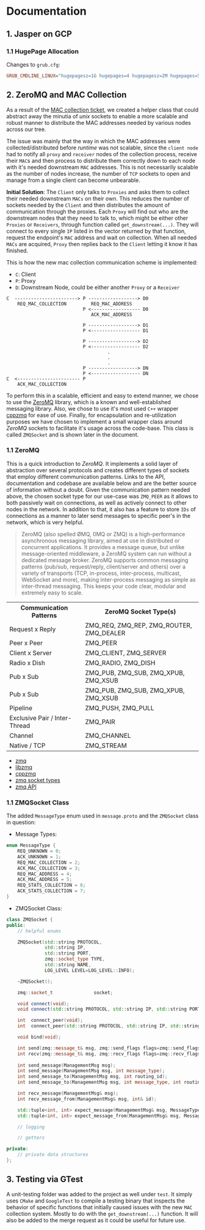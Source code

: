# Documentation
## 1. Jasper on GCP
### 1.1 HugePage Allocation
Changes to `grub.cfg`:
```cfg
GRUB_CMDLINE_LINUX="hugepagesz=1G hugepages=4 hugepagesz=2M hugepages=5120"
```

## 2. ZeroMQ and MAC Collection

As a result of the [MAC collection ticket](https://github.com/HaseebLUMS/dom-tenant-service/issues/71), we created a helper class that could 
abstract away the minutia of _unix_ sockets to enable a more scalable and robust manner to distribute the MAC addresses needed by various nodes 
across our tree.

The issue was mainly that the way in which the MAC addresses were collected/distributed before _runtime_ was not scalable, since 
the `client node` had to notify all `proxy` and `receiver` nodes of the collection process, receive their `MAC`s and then process to distribute them 
correctly down to each node with it's needed downstream `MAC` addresses. This is not necessarily scalable as the number of nodes increase, the number of `TCP` sockets to open and manage from a single client can become unbearable.

__Initial Solution__: The `Client` only talks to `Proxies` and asks them to collect their needed downstream `MACs` on their own. This reduces the number of sockets needed by the `Client` and then distributes the amount of communication through the proxies. Each `Proxy` will find out who are 
the downstream nodes that they need to talk to, which might be either other `Proxies` or `Receivers`, through function called `get_downstream(...)`. They will connect to every single `IP` listed in the vector returned by that function, request the endpoint's `MAC` address and wait on collection. When all needed `MACs` are acquired, `Proxy` then replies back to the `Client` letting it know it has finished.

This is how the new mac collection communication scheme is implemented:

- `C`: Client
- `P`: Proxy
- `D`: Downstream Node, could be either another `Proxy` or a `Receiver`
```
C  -----------------------> P ------------------> D0
    REQ_MAC_COLLECTION         REQ_MAC_ADDRESS
                            P <------------------ D0
                               ACK_MAC_ADDRESS

                            P ------------------> D1
                            P <------------------ D1

                            P ------------------> D2
                            P <------------------ D2
                                     . 
                                     . 
                                     .
                            P ------------------> DN
                            P <------------------ DN
C  <----------------------- P
    ACK_MAC_COLLECTION

```

To perform this in a scalable, efficient and easy to extend manner, we chose to use the [ZeroMQ](https://zeromq.org/) library, which is a known 
and well-established messaging library. Also, we chose to use it's most used `C++` wrapper [cppzmq](https://github.com/zeromq/cppzmq) for ease of use. Finally, for encapsulation and re-utilization purposes we have chosen to implement a small wrapper class around _ZeroMQ_ sockets to facilitate it's usage across the code-base. This class is called `ZMQSocket` and is shown later in the document.

### 1.1 ZeroMQ

This is a quick introduction to _ZeroMQ_. It implements a solid layer of abstraction over several protocols and creates different types of sockets 
that employ different communication patterns. Links to the API, documentation and codebase are available below and are the better source of information without a doubt. Given the communication pattern needed above, the chosen socket type for our use-case was `ZMQ_PEER` as it allows to both passively wait on connections, as well as actively connect to other nodes in the network. In addition to that, it also has a feature to store `IDs` of connections as a manner to later send messages to specific peer's in the network, which is very helpful.


>ZeroMQ (also spelled ØMQ, 0MQ or ZMQ) is a high-performance asynchronous messaging library, aimed at use in distributed or concurrent applications. It provides a message queue, but unlike message-oriented middleware, a ZeroMQ system can run without a dedicated message broker.
>ZeroMQ supports common messaging patterns (pub/sub, request/reply, client/server and others) over a variety of transports (TCP, in-process, inter-process, multicast, WebSocket and more), making inter-process messaging as simple as inter-thread messaging. This keeps your code clear, modular and extremely easy to scale.

<div align="center">
 <table>
 <tr> <th>Communication Patterns</th> <th>ZeroMQ Socket Type(s)</th> </tr>

 <tr>
     <td> Request x Reply</td> <td> ZMQ_REQ, ZMQ_REP, ZMQ_ROUTER, ZMQ_DEALER </td> 
 </tr>
 <tr>
     <td> Peer x Peer</td> <td> ZMQ_PEER </td> 
 </tr>
 <tr>
     <td> Client x Server</td> <td> ZMQ_CLIENT, ZMQ_SERVER </td> 
 </tr>
     <td> Radio x Dish</td> <td> ZMQ_RADIO, ZMQ_DISH </td> 
 </tr>
     <td> Pub x Sub</td> <td> ZMQ_PUB, ZMQ_SUB, ZMQ_XPUB, ZMQ_XSUB </td> 
 </tr>
     <td> Pub x Sub</td> <td> ZMQ_PUB, ZMQ_SUB, ZMQ_XPUB, ZMQ_XSUB </td> 
 </tr>
 </tr>
     <td> Pipeline </td> <td> ZMQ_PUSH, ZMQ_PULL</td> 
 </tr>
 </tr>
     <td> Exclusive Pair / Inter-Thread </td> <td> ZMQ_PAIR</td> 
 </tr>
 </tr>
     <td> Channel </td> <td> ZMQ_CHANNEL</td> 
 </tr>
 </tr>
     <td> Native / TCP </td> <td> ZMQ_STREAM</td> 
 </tr>

 </table> 
</div>

- [zmq](https://zeromq.org/)
- [libzmq](https://github.com/zeromq/libzmq)
- [cppzmq](https://github.com/zeromq/cppzmq)
- [zmq socket types](https://libzmq.readthedocs.io/en/latest/zmq_socket.html)
- [zmq API](https://libzmq.readthedocs.io/en/latest/)

### 1.1 ZMQSocket Class

The added `MessageType` enum used in `message.proto` and the `ZMQSocket` class in question:

- Message Types:
```cpp 
enum MessageType {
    REQ_UNKNOWN = 0;
    ACK_UNKNOWN = 1;
    REQ_MAC_COLLECTION = 2;
    ACK_MAC_COLLECTION = 3;
    REQ_MAC_ADDRESS = 4;
    ACK_MAC_ADDRESS = 5;
    REQ_STATS_COLLECTION = 6;
    ACK_STATS_COLLECTION = 7;
}

```

- ZMQSocket Class:
```cpp 
class ZMQSocket {
public:
    // helpful enums

    ZMQSocket(std::string PROTOCOL,
              std::string IP,
              std::string PORT,
              zmq::socket_type TYPE, 
              std::string NAME, 
              LOG_LEVEL LEVEL=LOG_LEVEL::INFO);

    ~ZMQSocket();

    zmq::socket_t               socket;

    void connect(void);
    void connect(std::string PROTOCOL, std::string IP, std::string PORT);

    int  connect_peer(void);
    int  connect_peer(std::string PROTOCOL, std::string IP, std::string PORT);

    void bind(void);

    int send(zmq::message_t& msg, zmq::send_flags flags=zmq::send_flags::none);
    int recv(zmq::message_t& msg, zmq::recv_flags flags=zmq::recv_flags::none);
    
    int send_message(ManagementMsg msg);
    int send_message(ManagementMsg msg, int message_type);
    int send_message_to(ManagementMsg msg, int routing_id);
    int send_message_to(ManagementMsg msg, int message_type, int routing_id);

    int recv_message(ManagementMsg& msg);
    int recv_message_from(ManagementMsg& msg, int& id);

    std::tuple<int, int> expect_message(ManagementMsg& msg, MessageType exp);
    std::tuple<int, int> expect_message_from(ManagementMsg& msg, MessageType exp, int& id);

    // logging

    // getters

private:
    // private data structures
};


```

## 3. Testing via GTest
A unit-testing folder was added to the project as well under `test`. It simply uses `CMake` and 
`GoogleTest` to compile a testing binary that inspects the behavior of specific functions that 
initially caused issues with the new `MAC` collection system. Mostly to do with the `get_downstream(...)` 
function. It will also be added to the merge request as it could be useful for future use.

